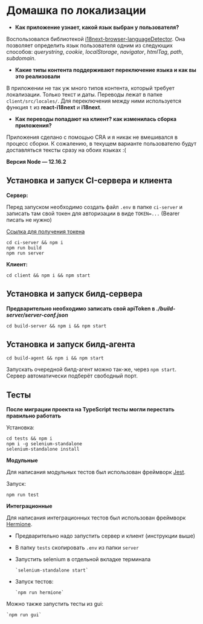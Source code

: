 # Домашка по локализации

* **Как приложение узнает, какой язык выбран у пользователя?**
      
Воспользовался библиотекой [i18next-browser-languageDetector](https://github.com/i18next/i18next-browser-languageDetector). Она позволяет определить язык пользователя одним из следующих способов: *querystring*, *cookie*, *localStorage*, *navigator*, *htmlTag*, *path*, *subdomain*.

* **Какие типы контента поддерживают переключение языка и как вы это реализовали**

В приложении не так уж много типов контента, который требует локализации. Только текст и даты. Переводы лежат в папке `client/src/locales/`. Для переключения между ними используется функция `t` из **react-i18next** и **i18next**.

* **Как переводы попадают на клиент? как изменилась сборка приложения?**
      
Приложения сделано с помощью CRA и я никак не вмешивался в процесс сборки. К сожалению, в текущем варианте пользователю будут доставляться тексты сразу на обоих языках :(

**Версия Node — 12.16.2**

## Установка и запуск CI-сервера и клиента

**Сервер:**

Перед запуском необходимо создать файл `.env` в папке `ci-server` и записать там свой токен для авторизации в виде `TOKEN=...` (Bearer писать не нужно)

[Ссылка для получения токена](https://hw.shri.yandex/)
```
cd ci-server && npm i
npm run build
npm run server
```
**Клиент:**
```
cd client && npm i && npm start
```

## Установка и запуск билд-сервера

**Предварительно необходимо записать свой apiToken в _./build-server/server-conf.json_**
```
cd build-server && npm i && npm start
```

## Установка и запуск билд-агента

```
cd build-agent && npm i && npm start
```

Запускать очередной билд-агент можно так-же, через `npm start`. Сервер автоматически подберёт свободный порт.


## Тесты

**После миграции проекта на TypeScript тесты могли перестать правильно работать**

Установка:

```
cd tests && npm i
npm i -g selenium-standalone
selenium-standalone install
```

**Модульные**

Для написания модульных тестов был использован фреймворк [Jest](https://jestjs.io/).

Запуск:

```
npm run test
```

**Интеграционные**

Для написания интеграционных тестов был использован фреймворк [Hermione](https://yandex.ru/dev/hermione/).

- Предварительно надо запустить сервер и клиент (инструкции выше)

- В папку `tests` скопировать `.env` из папки `server`

- Запустить selenium в отдельной вкладке терминала

      `selenium-standalone start`

- Запуск тестов:

      `npm run hermione`

Можно также запустить тесты из gui:

    `npm run gui`

